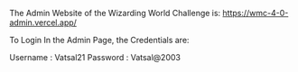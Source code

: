 The Admin Website of the Wizarding World Challenge is:  https://wmc-4-0-admin.vercel.app/

To Login In the Admin Page, the Credentials are:

Username : Vatsal21
Password : Vatsal@2003
